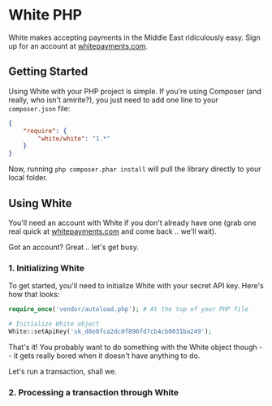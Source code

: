 # White PHP

White makes accepting payments in the Middle East ridiculously easy. Sign up for an account at [whitepayments.com](http://whitepayments.com).

## Getting Started

Using White with your PHP project is simple. If you're using Composer (and really, who isn't amirite?), you just need to add one line to your `composer.json` file:

```json
{
    "require": {
        "white/white": "1.*"
    }
}
```

Now, running `php composer.phar install` will pull the library directly to your local folder.

## Using White

You'll need an account with White if you don't already have one (grab one real quick at [whitepayments.com](http://whitepayments.com) and come back .. we'll wait).

Got an account? Great .. let's get busy.

### 1. Initializing White

To get started, you'll need to initialize White with your secret API key. Here's how that looks:

```php
require_once('vendor/autoload.php'); # At the top of your PHP file

# Initialize White object
White::setApiKey('sk_d8e8fca2dc0f896fd7cb4cb0031ba249');
```

That's it! You probably want to do something with the White object though -- it gets really bored when it doesn't have anything to do. 

Let's run a transaction, shall we.

### 2. Processing a transaction through White
